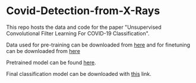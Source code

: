 # Covid-Detection-from-X-Rays

This repo hosts the data and code for the paper "Unsupervised Convolutional Filter Learning For COVID-19 Classification".

Data used for pre-training can be downloaded from [here](https://storage.googleapis.com/cae_covid_classification/pretrain.zip) and for finetuning can be downloaded from [here](https://storage.googleapis.com/cae_covid_classification/covid_normal_pneumonia.zip)

Pretrained model can be found [here](https://storage.googleapis.com/cae_covid_classification/cae.h5).

Final classification model can be downloaded with [this](https://storage.googleapis.com/cae_covid_classification/covid_classification.h5) link. 
